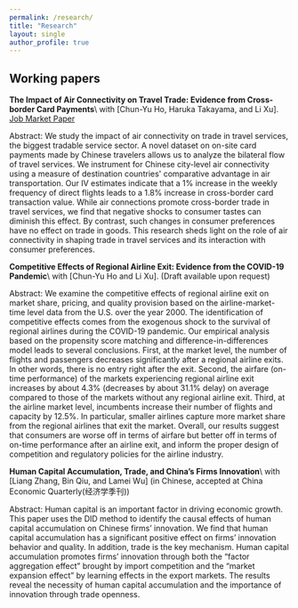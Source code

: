 ```yaml
---
permalink: /research/
title: "Research"
layout: single
author_profile: true
---
```


## Working papers

**The Impact of Air Connectivity on Travel Trade: Evidence from Cross-border Card Payments**\\
with [Chun-Yu Ho, Haruka Takayama, and Li Xu]. [Job Market Paper](https://github.com/tpeng2023/tpeng.github.io/blob/master/assets/files/jmp.pdf)

Abstract: We study the impact of air connectivity on trade in travel services, the biggest tradable service sector. A novel dataset on on-site card payments made by Chinese travelers allows us to analyze the bilateral flow of travel services. We instrument for Chinese city-level air connectivity using a measure of destination countries' comparative advantage in air transportation. Our IV estimates indicate that a 1\% increase in the weekly frequency of direct flights leads to a 1.8\% increase in cross-border card transaction value. While air connections promote cross-border trade in travel services, we find that negative shocks to consumer tastes can diminish this effect. By contrast, such changes in consumer preferences have no effect on trade in goods. This research sheds light on the role of air connectivity in shaping trade in travel services and its interaction with consumer preferences.



**Competitive Effects of Regional Airline Exit: Evidence from the COVID-19 Pandemic**\\
with [Chun-Yu Ho and Li Xu]. (Draft available upon request)

<!-- *We develop a dynamic spatial growth model to explore the role of trade and internal migration in the process of spatial development and aggregate growth. Growth is shaped by the best global and local ideas that contribute to the local stock of knowledge. Global ideas diffuse more to locations that are relatively more exposed to international trade. Local ideas are diffused across space when workers move to another location. We embed the diffusion of ideas through trade and migration into a multi-country, multi-region framework with international trade, forward-looking dynamic migration decisions, and endogenous capital accumulation. We apply our framework to study the role of initial conditions, international trade, and internal migration on China’s spatial development and aggregate growth during the 1990s and 2000s. We find that initial conditions across space, idea diffusion, and capital accumulation play an important role in understanding the process of spatial development and aggregate growth in China. Changes in international trade costs and mobility restrictions during the 1990s and 2000s also contribute to aggregate growth, with large heterogeneity across space.* -->

Abstract: We examine the competitive effects of regional airline exit on market share, pricing, and quality provision based on the airline-market-time level data from the U.S. over the year 2000. The identification of competitive effects comes from the exogenous shock to the survival of regional airlines during the COVID-19 pandemic. Our empirical analysis based on the propensity score matching and difference-in-differences model leads to several conclusions. First, at the market level, the number of flights and passengers decreases significantly after a regional airline exits. In other words, there is no entry right after the exit.  Second, the airfare (on-time performance) of the markets experiencing regional airline exit increases by about 4.3% (decreases by about 31.1% delay) on average compared to those of the markets without any regional airline exit. Third, at the airline market level, incumbents increase their number of flights and capacity by 12.5%. In particular, smaller airlines capture more market share from the regional airlines that exit the market. Overall, our results suggest that consumers are worse off in terms of airfare but better off in terms of on-time performance after an airline exit, and inform the proper design of competition and regulatory policies for the airline industry.


**Human Capital Accumulation, Trade, and China’s Firms Innovation**\\
with [Liang Zhang, Bin Qiu, and Lamei Wu] (in Chinese, accepted at China Economic Quarterly(经济学季刊))

Abstract: Human capital is an important factor in driving economic growth. This paper uses the DID method to identify the causal effects of human capital accumulation on Chinese firms’ innovation. We find that human capital accumulation has a significant positive effect on firms’ innovation behavior and quality. In addition, trade is the key mechanism. Human capital accumulation promotes firms’ innovation through both the “factor aggregation effect” brought by import competition and the “market expansion effect” by learning effects in the export markets. The results reveal the necessity of human capital accumulation and the importance of innovation through trade openness.
